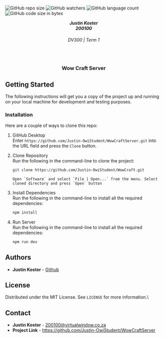 
 

<!-- Repository Information & Links-->
<br />

![GitHub repo size](https://img.shields.io/github/repo-size/Justin-OwiStudent/WowCraftServer)
![GitHub watchers](https://img.shields.io/github/watchers/Justin-OwiStudent/WowCraftServer)
![GitHub language count](https://img.shields.io/github/languages/count/Justin-OwiStudent/WowCraftServer)
![GitHub code size in bytes](https://img.shields.io/github/languages/code-size/Justin-OwiStudent/WowCraftServer)

<!-- HEADER SECTION -->
<h5 align="center" style="padding:0;margin:0;">Justin Koster</h5>
<h5 align="center" style="padding:0;margin:0;">200100</h5>
<h6 align="center">DV300 | Term 1</h6>
</br>
<p align="center">

 
  
  <h3 align="center">Wow Craft Server</h3>

  
<!-- TABLE OF CONTENTS -->


## Getting Started

The following instructions will get you a copy of the project up and running on your local machine for development and testing purposes.

### Installation

Here are a couple of ways to clone this repo:

1.  GitHub Desktop </br>
    Enter `https://github.com/Justin-OwiStudent/WowCraftServer.git` into the URL field and press the `Clone` button.

2.  Clone Repository </br>
    Run the following in the command-line to clone the project:

    ```sh
    git clone https://github.com/Justin-OwiStudent/WowCraft.git
    ```

        Open `Software` and select `File | Open...` from the menu. Select cloned directory and press `Open` button

3.  Install Dependencies </br>
    Run the following in the command-line to install all the required dependencies:

    ```sh
    npm install
    ```

4.  Run Server </br>
    Run the following in the command-line to install all the required dependencies:

    ```sh
    npm run dev
    ```    


<!-- AUTHORS -->

## Authors

- **Justin Koster** - [Github](https://github.com/Justin-OwiStudent)

<!-- LICENSE -->

## License

Distributed under the MIT License. See `LICENSE` for more information.\

<!-- LICENSE -->

## Contact

- **Justin Koster** - [200100@virtualwindow.co.za](200100@virtualwindow.co.za) 
- **Project Link** - https://github.com/Justin-OwiStudent/WowCraftServer

